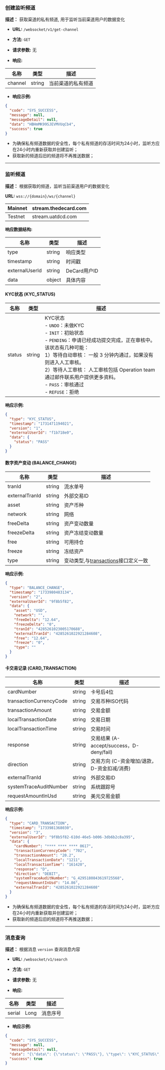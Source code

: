 ### 创建监听频道

**描述：** 获取渠道的私有频道, 用于监听当前渠道用户的数据变化

- **URL:** `/websocket/v1/get-channel`
- **方法:**  `GET`
- **请求参数:** 无

- **响应:**

| 名称      | 类型     | 描述        |
|---------|--------|-----------|
| channel | string | 当前渠道的私有频道 |

- **响应示例:**

```json
{
  "code": "SYS_SUCCESS",
  "message": null,
  "messageDetail": null,
  "data": "HBHmMK99SJEVMVUqCb4",
  "success": true
}
```

* 为确保私有频道数据的安全性，每个私有频道的存活时间为24小时，监听方应在24小时内重新获取并创建监听；
* 获取新的频道后旧的频道将不再推送数据；

---

### 监听频道

**描述：** 根据获取的频道，监听当前渠道用户的数据变化

**URL:** `wss://{domain}/ws/{channel}`

| Mainnet | stream.thedecard.com |
|---------|----------------------|
| Testnet | stream.uatdcd.com    |

**响应数据结构:**

| 名称             | 类型     | 描述         |
|----------------|--------|------------|
| type           | string | 响应类型       |
| timestamp      | string | 时间戳        |
| externalUserId | string | DeCard用户ID |
| data           | object | 具体内容       |

#### KYC状态 (KYC_STATUS)

| 名称     | 类型     | 描述                                                                                                                                                                                                                          |
|--------|--------|-----------------------------------------------------------------------------------------------------------------------------------------------------------------------------------------------------------------------------|
| status | string | KYC状态 <br>- `UNDO`：未做KYC <br>- `INIT`：初始状态 <br>- `PENDING`：申请已经成功提交完成，正在审核中。<br />该状态有几种可能：<br />1）等待自动审核： 一般 3 分钟内通过，如果没有则进入人工审核。<br />2）等待人工审核： 人工审核包括 Operation team 通过邮件联系用户提供更多资料。 <br>- `PASS`：审核通过 <br>- `REFUSE`：拒绝 |

**响应示例:**

```json
{
  "type": "KYC_STATUS",
  "timestamp": "1731471194021",
  "version": "1",
  "externalUserId": "f1b718e0",
  "data": {
    "status": "PASS"
  }
}
```

#### 数字资产变动 (BALANCE_CHANGE)

| 名称             | 类型     | 描述                                                          |
|----------------|--------|-------------------------------------------------------------|
| tranId         | string | 流水单号                                                        |
| externalTranId | string | 外部交易ID                                                      |
| asset          | string | 资产币种                                                        |
| network        | string | 网络                                                          |
| freeDelta      | string | 资产变动数量                                                      |
| freezeDelta    | string | 资产冻结变动数量                                                    |
| free           | string | 可用持仓                                                        |
| freeze         | string | 冻结资产                                                        |
| type           | string | 变动类型,与[transactions](../asset/readme.md#transactions)接口定义一致 |

**响应示例:**

```json
{
  "type": "BALANCE_CHANGE",
  "timestamp": "1733980483134",
  "version": "2",
  "externalUserId": "9f8b5f82",
  "data": {
    "asset": "USD",
    "network": "",
    "freeDelta": "12.64",
    "freezeDelta": "0",
    "tranId": "4285261023005170688",
    "externalTranId": "4285261022921284608",
    "free": "12.64",
    "freeze": "0",
    "type": ""
  }
}
```

#### 卡交易记录 (CARD_TRANSACTION)

| 名称                      | 类型     | 描述                                  |
|-------------------------|--------|-------------------------------------|
| cardNumber              | string | 卡号后4位                               |
| transactionCurrencyCode | string | 交易币种ISO代码                           |
| transactionAmount       | string | 交易金额                                |
| localTransactionDate    | string | 交易日期                                |
| localTransactionTime    | string | 交易时间                                |
| response                | string | 交易结果 (A-accept/success，D-deny/fail) |
| direction               | string | 交易方向 (C-资金增加/退款，D-资金扣减/消费)          |
| externalTranId          | string | 外部交易ID                              |
| systemTraceAuditNumber  | string | 系统跟踪号                               |
| requestAmountInUsd      | string | 美元交易金额                              |

**响应示例:**

```json
{
  "type": "CARD_TRANSACTION",
  "timestamp": "1733981368030",
  "version": "3",
  "externalUserId": "9f8b5f82-610d-46e5-b006-3db6b2c8a395",
  "data": {
    "cardNumber": "**** **** **** 0617",
    "transactionCurrencyCode": "702",
    "transactionAmount": "20.2",
    "localTransactionDate": "1211",
    "localTransactionTime": "161420",
    "response": "D",
    "direction": "DEBIT",
    "systemTraceAuditNumber": "G_4295180843619725568",
    "requestAmountInUsd": "14.86",
    "externalTranId": "4285261022921284608"
  }
}
```


* 为确保私有频道数据的安全性，每个私有频道的存活时间为24小时，监听方应在24小时内重新获取并创建监听；
* 获取新的频道后旧的频道将不再推送数据；

---

### 消息查询

**描述：** 根据消息 `version` 查询消息内容

- **URL:** `/websocket/v1/search`
- **方法:**  `GET`
- **请求参数:** 无

- **响应:**

| 名称     | 类型   | 描述   |
|--------|------|------|
| serial | Long | 消息序号 |

- **响应示例:**

```json
{
  "code": "SYS_SUCCESS",
  "message": null,
  "messageDetail": null,
  "data": "{\"data\": {\"status\": \"PASS\"}, \"type\": \"KYC_STATUS\", \"version\": \"3\", \"timestamp\": \"1736838937744\", \"externalUserId\": \"2074fcdd-a2fe-a46b9b458b34\"}",
  "success": true
}
```




